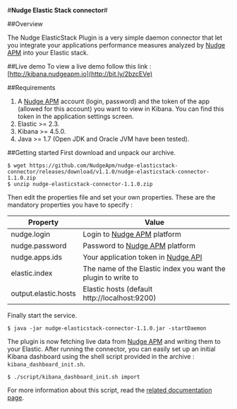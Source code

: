 
#**Nudge Elastic Stack connector**#

##Overview

The Nudge ElasticStack Plugin is a very simple daemon connector that let you integrate your applications performance measures analyzed by [Nudge APM](https://www.nudge-apm.com/) into your Elastic stack.

##Live demo
To view a live demo follow this link :
[http://kibana.nudgeapm.io](http://bit.ly/2bzcEVe)

##Requirements
1. A [Nudge APM](https://www.nudge-apm.com/) account (login, password) and the token of the app (allowed for this account) you want to view in Kibana. You can find this token in the application settings screen.
2. Elastic >= 2.3.
3. Kibana >= 4.5.0.
4. Java >= 1.7 (Open JDK and Oracle JVM have been tested).

##Getting started
First download and unpack our archive.

```
$ wget https://github.com/NudgeApm/nudge-elasticstack-connector/releases/download/v1.1.0/nudge-elasticstack-connector-1.1.0.zip
$ unzip nudge-elasticstack-connector-1.1.0.zip
```

Then edit the properties file and set your own properties.
These are the mandatory properties you have to specify :


| Property       | Value                                                       |
|----------------|-------------------------------------------------------------|
|nudge.login   |Login to [Nudge APM](https://www.nudge-apm.com/) platform                                  |
|nudge.password|Password to [Nudge APM](https://www.nudge-apm.com/) platform                               |
|nudge.apps.ids|Your application token in [Nudge API](https://monitor.nudge-apm.com/api-doc/)                                      |
|elastic.index |The name of the Elastic index you want the plugin to write to|
|output.elastic.hosts|Elastic hosts (default http://localhost:9200)                |

Finally start the service.

```
$ java -jar nudge-elasticstack-connector-1.1.0.jar -startDaemon
```

The plugin is now fetching live data from [Nudge APM](https://www.nudge-apm.com/) and writing them to your Elastic.
After running the connector, you can easily set up an initial Kibana dashboard using the shell script provided in the archive : `kibana_dashboard_init.sh`.

```
$ ./script/kibana_dashboard_init.sh import
```

For more information about this script, read the [related documentation page](https://github.com/NudgeApm/nudge-elasticstack-connector/blob/master/script/kibana_dashboards_init/README.md).

